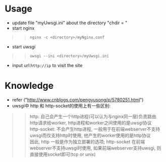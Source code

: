 # Usage
- update file "myUwsgi.ini" about the directory "chdir = <pwd>"
- start nginx 
>> `nginx -c <directory>/myNginx.conf`
- start uwsgi
>> `uwsgi --ini <directory>/myUwsgi.ini`
- input url:`http://ip` to visit the site
# Knowledge 
- refer ("http://www.cnblogs.com/pengyusong/p/5780251.html")
- uwsgi中 http 和 http-socket的使用上有一些区别:
>> http: 自己会产生一个http进程(可以认为与nginx同一层)负责路由http请求给worker, http进程和worker之间使用的是uwsgi协议  
>> http-socket: 不会产生http进程, 一般用于在前端webserver不支持uwsgi而仅支持http时使用, 他产生的worker使用的是http协议  
>> 因此, http 一般是作为独立部署的选项; http-socket 在前端webserver不支持uwsgi时使用,
如果前端webserver支持uwsgi, 则直接使用socket即可(tcp or unix)
